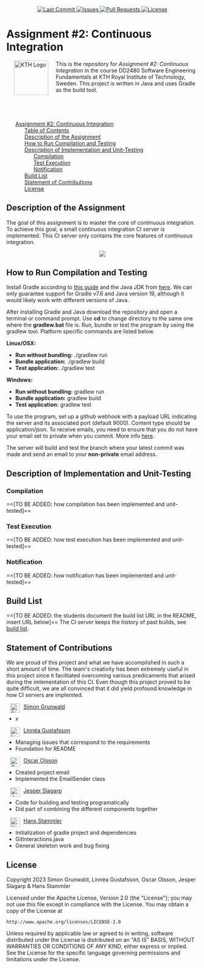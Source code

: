 <p align="center">
    <a href="https://github.com/simonsimon006/kth_a2_continuous_integration/commits/master">
        <img alt="Last Commit" src="https://img.shields.io/github/last-commit/simonsimon006/kth_a2_continuous_integration.svg?style=flat-square&logo=github&logoColor=white">
    </a>
    <a href="https://github.com/simonsimon006/kth_a2_continuous_integration/issues">
        <img alt="Issues" src="https://img.shields.io/github/issues-raw/simonsimon006/kth_a2_continuous_integration.svg?style=flat-square&logo=github&logoColor=white">
    </a>
    <a href="https://github.com/simonsimon006/kth_a2_continuous_integration/pulls">
        <img alt="Pull Requests" src="https://img.shields.io/github/issues-pr-raw/simonsimon006/kth_a2_continuous_integration.svg?style=flat-square&logo=github&logoColor=white">
    </a>
    <a href="https://opensource.org/licenses/Apache-2.0">
        <img alt="License" src="https://img.shields.io/badge/License-Apache%202.0-blue.svg">
    </a>
</p>

# Assignment #2: Continuous Integration
<img src="https://upload.wikimedia.org/wikipedia/en/thumb/e/e0/KTH_Royal_Institute_of_Technology_logo.svg/1200px-KTH_Royal_Institute_of_Technology_logo.svg.png" alt="KTH Logo" align="left" width="90" height="90" style="vertical-align:middle;margin:0px 20px">

This is the repository for *Assignment #2: Continuous Integration* in the course DD2480 Software Engineering Fundamentals at KTH Royal Institute of Technology, Sweden. This project is written in Java and uses Gradle as the build tool.

<span style="color: transparent">

## Table of Contents
- [Assignment #2: Continuous Integration](#assignment-2-continuous-integration)
  - [Table of Contents](#table-of-contents)
  - [Description of the Assignment](#description-of-the-assignment)
  - [How to Run Compilation and Testing](#how-to-run-compilation-and-testing)
  - [Description of Implementation and Unit-Testing](#description-of-implementation-and-unit-testing)
    - [Compilation](#compilation)
    - [Test Execution](#test-execution)
    - [Notification](#notification)
  - [Build List](#build-list)
  - [Statement of Contributions](#statement-of-contributions)
  - [License](#license)

</span>

## Description of the Assignment
The goal of this assignment is to master the core of continuous integration. To achieve this goal, a small continuous integration CI server is implemented. This CI server only contains the core features of continuous integration.

<p align="center">
    <img src="https://thumbs.gfycat.com/MammothAgreeableIchthyostega-size_restricted.gif">
</p>

## How to Run Compilation and Testing
Install Gradle according to [this guide](https://docs.gradle.org/current/samples/sample_building_java_applications.html) and the Java JDK from [here](https://www.oracle.com/java/technologies/downloads/). We can only guarantee support for Gradle v7.6 and Java version 19, although it would likely work with different versions of Java.  

After installing Gradle and Java download the repository and open a terminal or command prompt. Use **cd** to change directory to the same one where the **gradlew.bat** file is. Run, bundle or test the program by using the gradlew tool. Platform specific commands are listed below.

**Linux/OSX:**  
- **Run without bundling:** ./gradlew run  
- **Bundle application:** ./gradlew build  
- **Test application:** ./gradlew test  
  
**Windows:** 
- **Run without bundling:** gradlew run  
- **Bundle application:** gradlew build  
- **Test application:** gradlew test 

To use the program, set up a github webhook with a payload URL indicating the server and its associated port (default 9000). Content type should be application/json. To receive emails, you need to ensure that you do not have your email set to private when you commit. More info [here](https://docs.github.com/en/account-and-profile/setting-up-and-managing-your-personal-account-on-github/managing-email-preferences/setting-your-commit-email-address).

The server will build and test the branch where your latest commit was made and send an email to your **non-private** email address.

## Description of Implementation and Unit-Testing
### Compilation
==[TO BE ADDED: how compilation has been implemented and unit-tested]==

### Test Execution
==[TO BE ADDED: how test execution has been implemented and unit-tested]==

### Notification
==[TO BE ADDED: how notification has been implemented and unit-tested]==

## Build List
==[TO BE ADDED: the students document the build list URL in the README, insert URL below]==
The CI server keeps the history of past builds, see [build list]().

## Statement of Contributions
We are proud of this project and what we have accomplished in such a short amount of time. The team's creativity has been extremely useful in this project since it facilitated overcoming various predicaments that arised during the imlementation of this CI. Even though this project proved to be quite difficult, we are all convinced that it did yield profound knowledge in how CI servers are implemted. 

<a href="https://github.com/simonsimon006">
    <img src="https://avatars.githubusercontent.com/u/1763926?v=4" width="25" height="25" style="vertical-align:middle;margin:0px 10px" alt="Simon Grunwald" align="left"/>
</a>

[Simon Grunwald](https://github.com/simonsimon006)
- x

<a href="https://github.com/gustafssonlinnea">
    <img src="https://avatars.githubusercontent.com/u/70338667?v=4" width="25" height="25" style="vertical-align:middle;margin:0px 10px" alt="Linnéa Gustafsson" align="left"/>
</a>

[Linnéa Gustafsson](https://github.com/gustafssonlinnea)
- Managing issues that correspond to the requirements
- Foundation for README

<a href="https://github.com/oscols">
    <img src="https://avatars.githubusercontent.com/u/83168314?v=4" width="25" height="25" style="vertical-align:middle;margin:0px 10px" alt="Oscar Olsson" align="left"/>
</a>
  
[Oscar Olsson](https://github.com/oscols)
- Created project email
- Implemented the EmailSender class

<a href="https://github.com/JesperSlagarp">
    <img src="https://avatars.githubusercontent.com/u/61503896?v=4" width="25" height="25" style="vertical-align:middle;margin:0px 10px" alt="Jesper Slagarp" align="left"/>
</a>

[Jesper Slagarp](https://github.com/JesperSlagarp)
- Code for building and testing programatically
- Did part of combining the different components together

<a href="https://github.com/hansstammler">
    <img src="https://avatars.githubusercontent.com/u/81676569?v=4" width="25" height="25" style="vertical-align:middle;margin:0px 10px" alt="Hans Stammler" align="left"/>
</a>

[Hans Stammler](https://github.com/hansstammler)
- Initialization of gradle project and dependencies
- GitInteractions.java
- General skeleton work and bug fixing

## License
Copyright 2023 Simon Grunwald, Linnéa Gustafsson, Oscar Olsson, Jesper Slagarp & Hans Stammler

Licensed under the Apache License, Version 2.0 (the "License");
you may not use this file except in compliance with the License.
You may obtain a copy of the License at

    http://www.apache.org/licenses/LICENSE-2.0

Unless required by applicable law or agreed to in writing, software
distributed under the License is distributed on an "AS IS" BASIS,
WITHOUT WARRANTIES OR CONDITIONS OF ANY KIND, either express or implied.
See the License for the specific language governing permissions and
limitations under the License.
